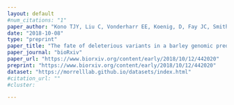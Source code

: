 ```yaml
---
layout: default
#num_citations: "1"
paper_author: "Kono TJY, Liu C, Vonderharr EE, Koenig, D, Fay JC, Smith KP, Morrell PL"
date: "2018-10-08"
type: "preprint"
paper_title: "The fate of deleterious variants in a barley genomic prediction population"
paper_journal: "bioRxiv"
paper_url: "https://www.biorxiv.org/content/early/2018/10/12/442020"
preprint: "https://www.biorxiv.org/content/early/2018/10/12/442020"
dataset: "https://morrelllab.github.io/datasets/index.html"
#citation_url: ""
#cluster: 

---
```

